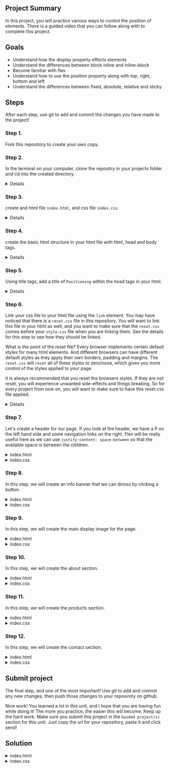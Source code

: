 ## Project Summary

In this project, you will practice various ways to control the position of elements. There is a guided video that you can follow along with to complete this project.

## Goals

- Understand how the display property effects elements
- Understand the differences between block inline and inline-block
- Become familiar with flex
- Understand how to use the position property along with top, right, bottom and left
- Understand the differences between fixed, absolute, relative and sticky

## Steps

After each step, use git to add and commit the changes you have made to the project!

### Step 1.

Fork this repository to create your own copy.

### Step 2.

In the terminal on your computer, clone the repositry in your projects folder and cd into the created directory.

<details>

```
cd [path to your project directory];
git clone [github repository url goes here];
cd html-css-positioning-guided-project;
```

</details>

### Step 3.

create and html file `index.html`, and css file `index.css`.

<details>

```
touch index.html index.css
```

</details>

### Step 4.

create the basic html structure in your html file with html, head and body tags.

<details>

```html
<!DOCTYPE html>
<html lang="en">
  <head>
    <meta charset="UTF-8" />
    <meta name="viewport" content="width=device-width, initial-scale=1.0" />
  </head>
  <body></body>
</html>
```

</details>

### Step 5.

Using title tags, add a title of `Positioning` within the head tags in your html.

<details>

```html
<!DOCTYPE html>
<html lang="en">
  <head>
    <meta charset="UTF-8" />
    <meta name="viewport" content="width=device-width, initial-scale=1.0" />
    <title>Positioning</title>
  </head>
  <body></body>
</html>
```

</details>

### Step 6.

Link your css file to your html file using the `link` element. You may have noticed that there is a `reset.css` file in this repository. You will want to link this file in your html as well, and you want to make sure that the `reset.css` comes before your `style.css` file when you are linking them. See the details for this step to see how they should be linked.

What is the point of the reset file? Every browser implements certain default styles for many html elements. And different browsers can have different default styles as they apply their own borders, padding and margins. The `reset.css` will `reset` all of these styles to zero/none, which gives you more control of the styles applied to your page.

It is always recommended that you reset the browsers styles. If they are not reset, you will experience unwanted side-effects and things breaking. So for every project from now on, you will want to make sure to have this reset.css file applied.

<details>

```html
<!DOCTYPE html>
<html lang="en">
  <head>
    <meta charset="UTF-8" />
    <meta name="viewport" content="width=device-width, initial-scale=1.0" />
    <title>Aloha!</title>

    <link
      rel="icon"
      type="image/jpeg"
      href="https://encrypted-tbn0.gstatic.com/images?q=tbn%3AANd9GcTIqcwYFMtqeikFk8F1d9J4oO4y1YDGY_YsMA&usqp=CAU"
    />
    <link href="reset.css" rel="stylesheet" />
    <link href="index.css" rel="stylesheet" />
  </head>
  <body></body>
</html>
```

</details>

### Step 7.

Let's create a header for our page. If you look at the header, we have a P on the left hand side and some navigation links on the right. Flex will be really useful here as we can use `justify-content: space-between` so that the available space is between the children.

<details>

<summary>index.html</summary>

```html
...
<header>
  <h1>P</h1>
  <nav>
    <a href="#about">about</a>
    <a href="#products">products</a>
    <a href="#contact">contact</a>
  </nav>
</header>
```

</details>

<details>

<summary>index.css</summary>

```css
* {
  box-sizing: border-box;
}

header {
  display: flex;
  justify-content: space-between;
  align-items: center;
  height: 80px;
  padding: 0 48px;
  border-bottom: 1px solid rgba(0, 0, 0, 0.2);
  position: fixed;
  top: 0;
  width: 100%;
  background-color: white;
}

header > h1 {
  font-size: 24px;
}

header > nav > a {
  margin-left: 16px;
  text-decoration: none;
  color: black;
}
```

</details>

### Step 8.

In this step, we will create an info banner that we can dimiss by clicking a button.

<details>

<summary>index.html</summary>

```html
...
<div class="banner-wrapper">
  <input type="checkbox" id="dismiss" />
  <div class="banner">
    <label for="dismiss" class="dismiss-button">dismiss</label>
    <p>
      This is an informative message to let the user know some important
      information that we want to call out to them. But they have the option to
      dismiss it so it doesn't show anymore.
    </p>
  </div>
</div>
```

</details>

<details>

<summary>index.css</summary>

```css
.banner {
  background-color: rgb(210, 228, 254);
  color: rgb(0, 105, 255);
  height: 100px;
  width: 100%;
  border-bottom: 1px solid rgba(0, 0, 0, 0.2);
  position: fixed;
  top: 80px;
  padding: 16px;

  display: flex;
  align-items: center;
}

.banner > p {
  width: 80%;
}

#dismiss:checked ~ .banner {
  display: none;
}

#dismiss {
  display: none;
}

.dismiss-button {
  color: rgb(0, 105, 255);
  position: absolute;
  top: 4px;
  right: 4px;
  border: 1px solid rgba(0, 105, 255, 0.2);
  padding: 4px 8px;
  font-size: 12px;
}
```

</details>

### Step 9.

In this step, we will create the main display image for the page.

<details>

<summary>index.html</summary>

```html
...
<div class="display-picture"></div>
```

</details>

<details>

<summary>index.css</summary>

```css
.display-picture {
  background-image: url("https://images.unsplash.com/photo-1566814534947-46a09bcbb88c?ixid=MXwxMjA3fDB8MHxwaG90by1wYWdlfHx8fGVufDB8fHw%3D&ixlib=rb-1.2.1&auto=format&fit=crop&w=919&q=80");
  background-position: center;
  background-repeat: no-repeat;
  background-size: cover;
  height: 600px;
  position: sticky;
  top: 0;
  z-index: -1;
  margin-top: 80px;
}
```

</details>

### Step 10.

In this step, we will create the about section.

<details>

<summary>index.html</summary>

```html
...
<main>
  <section id="about">
    <h1>ABOUT SECTION</h1>
    <p>
      Lorem ipsum dolor sit, amet consectetur adipisicing elit. Repellendus,
      deleniti rem debitis at, perspiciatis hic blanditiis dolorum libero illo
      cumque aliquid totam nobis atque! Quod accusamus commodi minus nam omnis!
      Lorem ipsum dolor sit, amet consectetur adipisicing elit. Neque quia
      veniam quidem totam assumenda nobis ducimus, ea esse provident facere
      officia, beatae aliquam eveniet consequuntur! Repellendus a quam nesciunt
      ea.
    </p>
    <p>
      Lorem ipsum, dolor sit amet consectetur adipisicing elit. Molestiae
      adipisci necessitatibus hic numquam quaerat sint officia expedita debitis
      quidem aut facere, suscipit eligendi quos enim tenetur et modi sequi
      eaque? Lorem, ipsum dolor sit amet consectetur adipisicing elit. Accusamus
      velit culpa adipisci iure natus rerum, dolor nulla quisquam dolorem
      repellat praesentium deserunt, placeat quas ullam autem eaque, minus quod
      vitae. Lorem, ipsum dolor sit amet consectetur adipisicing elit. At
      facilis unde enim quia ea qui repellendus eos. Magni omnis tenetur illo,
      quasi at asperiores sapiente ullam quibusdam nostrum expedita quidem!
      Lorem ipsum dolor sit amet consectetur adipisicing elit. Impedit rerum rem
      provident odio sit. Facilis, ipsum? In pariatur rem aut quas quam, dolorem
      asperiores error tenetur veniam ex. Minus, praesentium.
    </p>
    <p>
      Lorem ipsum dolor sit, amet consectetur adipisicing elit. Repellendus,
      deleniti rem debitis at, perspiciatis hic blanditiis dolorum libero illo
      cumque aliquid totam nobis atque! Quod accusamus commodi minus nam omnis!
      Lorem ipsum dolor sit, amet consectetur adipisicing elit. Neque quia
      veniam quidem totam assumenda nobis ducimus, ea esse provident facere
      officia, beatae aliquam eveniet consequuntur! Repellendus a quam nesciunt
      ea.
    </p>
  </section>
</main>
```

</details>

<details>

<summary>index.css</summary>

```css
main {
  padding: 48px;
  padding-top: 0;
  background: white;
}

main h1 {
  font-size: 36px;
  margin-bottom: 36px;
}

main p {
  line-height: 18px;
  font-size: 14px;
  margin-bottom: 16px;
}

section {
  padding-top: 104px;
}
```

</details>

### Step 11.

In this step, we will create the products section.

<details>

<summary>index.html</summary>
...

```html
<section id="products">
  <h1>PRODUCTS SECTION</h1>
  <div class="products-wrapper">
    <div class="product">
      <img
        width="240px"
        src="https://images.unsplash.com/photo-1601612628452-9e99ced43524?ixid=MXwxMjA3fDB8MHxzZWFyY2h8MTR8fHByb2R1Y3RzfGVufDB8MnwwfA%3D%3D&ixlib=rb-1.2.1&auto=format&fit=crop&w=400&q=60"
        alt="product1"
      />
      <div class="product-details">
        <div class="product-name">product 1</div>
        <div class="product-description">this product is amazing!</div>
        <div class="product-price">24</div>
      </div>
    </div>
    <div class="product">
      <img
        width="240px"
        src="https://images.unsplash.com/photo-1601612628452-9e99ced43524?ixid=MXwxMjA3fDB8MHxzZWFyY2h8MTR8fHByb2R1Y3RzfGVufDB8MnwwfA%3D%3D&ixlib=rb-1.2.1&auto=format&fit=crop&w=400&q=60"
        alt="product1"
      />
      <div class="product-details">
        <div class="product-name">product 1</div>
        <div class="product-description">this product is amazing!</div>
        <div class="product-price">24</div>
      </div>
    </div>
    <div class="product">
      <img
        width="240px"
        src="https://images.unsplash.com/photo-1601612628452-9e99ced43524?ixid=MXwxMjA3fDB8MHxzZWFyY2h8MTR8fHByb2R1Y3RzfGVufDB8MnwwfA%3D%3D&ixlib=rb-1.2.1&auto=format&fit=crop&w=400&q=60"
        alt="product1"
      />
      <div class="product-details">
        <div class="product-name">product 1</div>
        <div class="product-description">this product is amazing!</div>
        <div class="product-price">24</div>
      </div>
    </div>
    <div class="product">
      <img
        width="240px"
        src="https://images.unsplash.com/photo-1601612628452-9e99ced43524?ixid=MXwxMjA3fDB8MHxzZWFyY2h8MTR8fHByb2R1Y3RzfGVufDB8MnwwfA%3D%3D&ixlib=rb-1.2.1&auto=format&fit=crop&w=400&q=60"
        alt="product1"
      />
      <div class="product-details">
        <div class="product-name">product 1</div>
        <div class="product-description">this product is amazing!</div>
        <div class="product-price">24</div>
      </div>
    </div>
    <div class="product">
      <img
        width="240px"
        src="https://images.unsplash.com/photo-1601612628452-9e99ced43524?ixid=MXwxMjA3fDB8MHxzZWFyY2h8MTR8fHByb2R1Y3RzfGVufDB8MnwwfA%3D%3D&ixlib=rb-1.2.1&auto=format&fit=crop&w=400&q=60"
        alt="product1"
      />
      <div class="product-details">
        <div class="product-name">product 1</div>
        <div class="product-description">this product is amazing!</div>
        <div class="product-price">24</div>
      </div>
    </div>
    <div class="product">
      <img
        width="240px"
        src="https://images.unsplash.com/photo-1601612628452-9e99ced43524?ixid=MXwxMjA3fDB8MHxzZWFyY2h8MTR8fHByb2R1Y3RzfGVufDB8MnwwfA%3D%3D&ixlib=rb-1.2.1&auto=format&fit=crop&w=400&q=60"
        alt="product1"
      />
      <div class="product-details">
        <div class="product-name">product 1</div>
        <div class="product-description">this product is amazing!</div>
        <div class="product-price">24</div>
      </div>
    </div>
  </div>
</section>
```

...

</details>

<details>

<summary>index.css</summary>

```css
#products {
  margin-top: 48px;
  display: flex;
  flex-direction: column;
  align-items: center;
}

.products-wrapper {
  display: flex;
  justify-content: space-around;
  width: 900px;
  flex-wrap: wrap;
}

.product {
  box-shadow: 0px 0px 6px #e6e6e6, 2px 0px 8px #e6e6e6;
  margin-bottom: 24px;
}

.product-details {
  padding: 8px 16px;
}

.product-name {
  font-size: 18px;
  line-height: 24px;
  font-weight: 600;
}

.product-description {
  font-size: 14px;
  line-height: 18px;
}

.product-price {
  font-weight: 600;
  line-height: 24px;
}

.product-price::before {
  content: "$";
}
```

</details>

### Step 12.

In this step, we will create the contact section.

<details>

<summary>index.html</summary>
...

```html
<section id="contact">
  <h1>CONTACT SECTION</h1>
  <form>
    <div class="form-row">
      <div class="form-field">
        <label for="name">Name</label>
        <input id="name" />
      </div>

      <div class="form-field">
        <label for="email">Email</label>
        <input type="text" id="email" />
      </div>
    </div>
    <div class="form-field">
      <label for="message">Message</label>
      <textarea id="message"></textarea>
    </div>
    <button>SEND MESSAGE</button>
  </form>
</section>
```

...

</details>

<details>

<summary>index.css</summary>

```css
form label {
  display: block;
  position: relative;
  top: -4px;
}

.form-row {
  display: flex;
}

.form-field {
  margin-right: 8px;
  margin-bottom: 16px;
  flex: 1;
}

input,
textarea {
  padding: 8px;
  width: 100%;
}

button {
  padding: 8px;
}
```

</details>

## Submit project

The final step, and one of the most important! Use git to add and commit any new changes, then push those changes to your reposiroty on github.

Nice work! You learned a lot in this unit, and I hope that you are having fun while doing it! The more you practice, the easier this will become. Keep up the hard work. Make sure you submit this project in the `Guided project(s)` section for this unit. Just copy the url for your repository, paste it and click send!

## Solution

<details>

<summary>index.html</summary>

```html
<!DOCTYPE html>
<html lang="en">
  <head>
    <meta charset="UTF-8" />
    <meta name="viewport" content="width=device-width, initial-scale=1.0" />
    <title>Positioning</title>
    <link rel="stylesheet" href="reset.css" />
    <link rel="stylesheet" href="style.css" />
  </head>
  <body>
    <header>
      <h1>P</h1>
      <nav>
        <a href="#about">about</a>
        <a href="#products">products</a>
        <a href="#contact">contact</a>
      </nav>
    </header>
    <div class="banner-wrapper">
      <input type="checkbox" id="dismiss" />
      <div class="banner">
        <label for="dismiss" class="dismiss-button">dismiss</label>
        <p>
          This is an informative message to let the user know some important
          information that we want to call out to them. But they have the option
          to dismiss it so it doesn't show anymore.
        </p>
      </div>
    </div>
    <div class="display-picture"></div>
    <main>
      <section id="about">
        <h1>ABOUT SECTION</h1>
        <p>
          Lorem ipsum dolor sit, amet consectetur adipisicing elit. Repellendus,
          deleniti rem debitis at, perspiciatis hic blanditiis dolorum libero
          illo cumque aliquid totam nobis atque! Quod accusamus commodi minus
          nam omnis! Lorem ipsum dolor sit, amet consectetur adipisicing elit.
          Neque quia veniam quidem totam assumenda nobis ducimus, ea esse
          provident facere officia, beatae aliquam eveniet consequuntur!
          Repellendus a quam nesciunt ea.
        </p>
        <p>
          Lorem ipsum, dolor sit amet consectetur adipisicing elit. Molestiae
          adipisci necessitatibus hic numquam quaerat sint officia expedita
          debitis quidem aut facere, suscipit eligendi quos enim tenetur et modi
          sequi eaque? Lorem, ipsum dolor sit amet consectetur adipisicing elit.
          Accusamus velit culpa adipisci iure natus rerum, dolor nulla quisquam
          dolorem repellat praesentium deserunt, placeat quas ullam autem eaque,
          minus quod vitae. Lorem, ipsum dolor sit amet consectetur adipisicing
          elit. At facilis unde enim quia ea qui repellendus eos. Magni omnis
          tenetur illo, quasi at asperiores sapiente ullam quibusdam nostrum
          expedita quidem! Lorem ipsum dolor sit amet consectetur adipisicing
          elit. Impedit rerum rem provident odio sit. Facilis, ipsum? In
          pariatur rem aut quas quam, dolorem asperiores error tenetur veniam
          ex. Minus, praesentium.
        </p>
        <p>
          Lorem ipsum dolor sit, amet consectetur adipisicing elit. Repellendus,
          deleniti rem debitis at, perspiciatis hic blanditiis dolorum libero
          illo cumque aliquid totam nobis atque! Quod accusamus commodi minus
          nam omnis! Lorem ipsum dolor sit, amet consectetur adipisicing elit.
          Neque quia veniam quidem totam assumenda nobis ducimus, ea esse
          provident facere officia, beatae aliquam eveniet consequuntur!
          Repellendus a quam nesciunt ea.
        </p>
      </section>
      <section id="products">
        <h1>PRODUCTS SECTION</h1>
        <div class="products-wrapper">
          <div class="product">
            <img
              width="240px"
              src="https://images.unsplash.com/photo-1601612628452-9e99ced43524?ixid=MXwxMjA3fDB8MHxzZWFyY2h8MTR8fHByb2R1Y3RzfGVufDB8MnwwfA%3D%3D&ixlib=rb-1.2.1&auto=format&fit=crop&w=400&q=60"
              alt="product1"
            />
            <div class="product-details">
              <div class="product-name">product 1</div>
              <div class="product-description">this product is amazing!</div>
              <div class="product-price">24</div>
            </div>
          </div>
          <div class="product">
            <img
              width="240px"
              src="https://images.unsplash.com/photo-1601612628452-9e99ced43524?ixid=MXwxMjA3fDB8MHxzZWFyY2h8MTR8fHByb2R1Y3RzfGVufDB8MnwwfA%3D%3D&ixlib=rb-1.2.1&auto=format&fit=crop&w=400&q=60"
              alt="product1"
            />
            <div class="product-details">
              <div class="product-name">product 1</div>
              <div class="product-description">this product is amazing!</div>
              <div class="product-price">24</div>
            </div>
          </div>
          <div class="product">
            <img
              width="240px"
              src="https://images.unsplash.com/photo-1601612628452-9e99ced43524?ixid=MXwxMjA3fDB8MHxzZWFyY2h8MTR8fHByb2R1Y3RzfGVufDB8MnwwfA%3D%3D&ixlib=rb-1.2.1&auto=format&fit=crop&w=400&q=60"
              alt="product1"
            />
            <div class="product-details">
              <div class="product-name">product 1</div>
              <div class="product-description">this product is amazing!</div>
              <div class="product-price">24</div>
            </div>
          </div>
          <div class="product">
            <img
              width="240px"
              src="https://images.unsplash.com/photo-1601612628452-9e99ced43524?ixid=MXwxMjA3fDB8MHxzZWFyY2h8MTR8fHByb2R1Y3RzfGVufDB8MnwwfA%3D%3D&ixlib=rb-1.2.1&auto=format&fit=crop&w=400&q=60"
              alt="product1"
            />
            <div class="product-details">
              <div class="product-name">product 1</div>
              <div class="product-description">this product is amazing!</div>
              <div class="product-price">24</div>
            </div>
          </div>
          <div class="product">
            <img
              width="240px"
              src="https://images.unsplash.com/photo-1601612628452-9e99ced43524?ixid=MXwxMjA3fDB8MHxzZWFyY2h8MTR8fHByb2R1Y3RzfGVufDB8MnwwfA%3D%3D&ixlib=rb-1.2.1&auto=format&fit=crop&w=400&q=60"
              alt="product1"
            />
            <div class="product-details">
              <div class="product-name">product 1</div>
              <div class="product-description">this product is amazing!</div>
              <div class="product-price">24</div>
            </div>
          </div>
          <div class="product">
            <img
              width="240px"
              src="https://images.unsplash.com/photo-1601612628452-9e99ced43524?ixid=MXwxMjA3fDB8MHxzZWFyY2h8MTR8fHByb2R1Y3RzfGVufDB8MnwwfA%3D%3D&ixlib=rb-1.2.1&auto=format&fit=crop&w=400&q=60"
              alt="product1"
            />
            <div class="product-details">
              <div class="product-name">product 1</div>
              <div class="product-description">this product is amazing!</div>
              <div class="product-price">24</div>
            </div>
          </div>
        </div>
      </section>
      <section id="contact">
        <h1>CONTACT SECTION</h1>
        <form>
          <div class="form-row">
            <div class="form-field">
              <label for="name">Name</label>
              <input id="name" />
            </div>

            <div class="form-field">
              <label for="email">Email</label>
              <input type="text" id="email" />
            </div>
          </div>
          <div class="form-field">
            <label for="message">Message</label>
            <textarea id="message"></textarea>
          </div>
          <button>SEND MESSAGE</button>
        </form>
      </section>
    </main>
  </body>
</html>
```

</details>

<details>

<summary>index.css</summary>

```css
header {
  display: flex;
  justify-content: space-between;
  height: 80px;
  border-bottom: 1px solid rgba(0, 0, 0, 0.2);
  align-items: center;
  padding: 0 48px;
  position: fixed;
  width: 100%;
  top: 0;
  background-color: white;
}

header > h1 {
  font-size: 24px;
}

header > nav > a {
  margin-left: 16px;
  text-decoration: none;
  color: black;
}

.banner {
  background-color: rgb(210, 228, 254);
  color: rgb(0, 105, 255);
  height: 100px;
  width: 100%;
  border-bottom: 1px solid rgba(0, 0, 0, 0.2);
  position: fixed;
  top: 80px;
  padding: 16px;

  display: flex;
  align-items: center;
}

.banner > p {
  width: 80%;
}

#dismiss:checked ~ .banner {
  display: none;
}

#dismiss {
  display: none;
}

.dismiss-button {
  color: rgb(0, 105, 255);
  position: absolute;
  top: 4px;
  right: 4px;
  border: 1px solid rgba(0, 105, 255, 0.2);
  padding: 4px 8px;
  font-size: 12px;
}

.display-picture {
  background-image: url("https://images.unsplash.com/photo-1566814534947-46a09bcbb88c?ixid=MXwxMjA3fDB8MHxwaG90by1wYWdlfHx8fGVufDB8fHw%3D&ixlib=rb-1.2.1&auto=format&fit=crop&w=919&q=80");
  background-position: center;
  background-repeat: no-repeat;
  background-size: cover;
  height: 600px;
  position: sticky;
  top: 0;
  z-index: -1;
  margin-top: 80px;
}

main {
  padding: 48px;
  padding-top: 0;
  background: white;
}

main h1 {
  font-size: 36px;
  margin-bottom: 36px;
}

main p {
  line-height: 18px;
  font-size: 14px;
  margin-bottom: 16px;
}

section {
  padding-top: 104px;
}

#products {
  margin-top: 48px;
  display: flex;
  flex-direction: column;
  align-items: center;
}

.products-wrapper {
  display: flex;
  justify-content: space-around;
  width: 900px;
  flex-wrap: wrap;
}

.product {
  box-shadow: 0px 0px 6px #e6e6e6, 2px 0px 8px #e6e6e6;
  margin-bottom: 24px;
}

.product-details {
  padding: 8px 16px;
}

.product-name {
  font-size: 18px;
  line-height: 24px;
  font-weight: 600;
}

.product-description {
  font-size: 14px;
  line-height: 18px;
}

.product-price {
  font-weight: 600;
  line-height: 24px;
}

.product-price::before {
  content: "$";
}

form label {
  display: block;
  position: relative;
  top: -4px;
}

.form-row {
  display: flex;
}

.form-field {
  margin-right: 8px;
  margin-bottom: 16px;
  flex: 1;
}

input,
textarea {
  padding: 8px;
  width: 100%;
}

button {
  padding: 8px;
}
```

</details>
